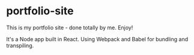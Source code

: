 # portfolio-site

This is my portfolio site - done totally by me. Enjoy!

It's a Node app built in React. Using Webpack and Babel for bundling and transpiling.